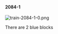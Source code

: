 #### 2084-1
![train-2084-1-0.png](https://github.com/lil-lab/nlvr/raw/master/nlvr/train/images/24/train-2084-1-0.png "train-2084-1-0.png")

There are 2 blue blocks